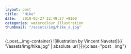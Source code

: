```yaml
---
layout: post
title:  "Hike"
date:   2019-03-27 12:49:27 +0100
categories: watercolour illustration
thumbnail: "/assets/img/hike_s.jpg"
---
```

{:.post__img-container}
  ![illustration by Vincent Navetat]({{ "/assets/img/hike.jpg" | absolute_url }}){:class="post__img"}

